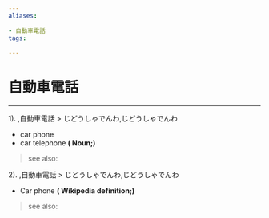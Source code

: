 ```yaml
---
aliases:
    
- 自動車電話
tags:
    
---
```


# 自動車電話
---
1).
,自動車電話 > じどうしゃでんわ,じどうしゃでんわ

- car phone
- car telephone
**( Noun;)**
> see also: 
            
2).
,自動車電話 > じどうしゃでんわ,じどうしゃでんわ

- Car phone
**( Wikipedia definition;)**
> see also: 
            